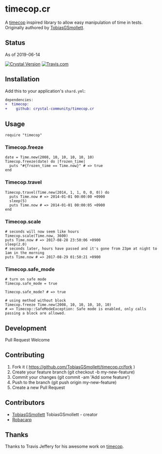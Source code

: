 # timecop.cr
A [timecop](https://github.com/travisjeffery/timecop) inspired library to allow easy manipulation of time in tests. Originally authored by [TobiasGSmollett](https://github.com/TobiasGSmollett).

## Status

As of 2019-06-14

[![Crystal Version](https://img.shields.io/badge/crystal-0.29-blueviolet.svg?longCache=true&style=for-the-badge)](https://crystal-lang.org/)
[![Travis.com](https://img.shields.io/travis/com/crystal-community/timecop.cr.svg?style=for-the-badge)](https://api.travis-ci.com/crystal-community/timecop.cr.svg)

## Installation

Add this to your application's `shard.yml`:

```diff
dependencies:
+  timecop:
+    github: crystal-community/timecop.cr
```

## Usage

```crystal
require "timecop"
```

### Timecop.freeze
```crystal
date = Time.new(2008, 10, 10, 10, 10, 10)
Timecop.freeze(date) do |frozen_time|
  puts "#{frozen_time == Time.now}" # => true
end
```

### Timecop.travel
```crystal
Timecop.travel(Time.new(2014, 1, 1, 0, 0, 0)) do
  puts Time.now # => 2014-01-01 00:00:00 +0900
  sleep(5)
  puts Time.now # => 2014-01-01 00:00:05 +0900
end
```

### Timecop.scale
```crystal
# seconds will now seem like hours
Timecop.scale(Time.now, 3600)
puts Time.now # => 2017-08-28 23:50:06 +0900
sleep(2.0)
# seconds later, hours have passed and it's gone from 23pm at night to 1am in the morning
puts Time.now # => 2017-08-29 01:50:21 +0900
```

### Timecop.safe_mode
```crystal
# turn on safe mode
Timecop.safe_mode = true

Timecop.safe_mode? # => true

# using method without block
Timecop.freeze Time.new(2008, 10, 10, 10, 10, 10)
# => Timecop::SafeModeException: Safe mode is enabled, only calls passing a block are allowed.
```

## Development

Pull Request Welcome

## Contributing

1. Fork it ( https://github.com/TobiasGSmollett/timecop.cr/fork )
2. Create your feature branch (git checkout -b my-new-feature)
3. Commit your changes (git commit -am 'Add some feature')
4. Push to the branch (git push origin my-new-feature)
5. Create a new Pull Request

## Contributors

- [TobiasGSmollett](https://github.com/TobiasGSmollett) TobiasGSmollett - creator
- [Robacarp](https://github.com/robacarp)

## Thanks
Thanks to Travis Jeffery for his awesome work on [timecop](https://github.com/travisjeffery/timecop).
